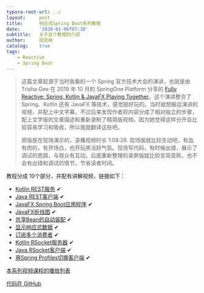 ```yaml
---
typora-root-url: ../
layout:     post
title:      响应式Spring Boot系列教程
date:       '2020-01-06T07:38'
subtitle:   关于这个教程的介绍
author:     招文桃
catalog:    true
tags:
    - Reactive
    - Spring Boot
---
```




> 这篇文章起源于当时我看的一个 Spring 官方技术大会的演讲，也就是由 Trisha Gee 在 2019 年 10 月的 SpringOne Platform 分享的 [Fully Reactive: Spring, Kotlin & JavaFX Playing Together](https://youtu.be/Lse51SpfKHo)。这个演讲整合了 Spring、Kotlin 还有 JavaFX 等技术，感觉挺好玩的。当时就想搬运演讲的视频，并配上中文字幕。不过后来发现作者将内容分成了相对独立的步骤，配上文字版的文章描述和重新录制了精简版视频。因为她觉得这样分开会比较容易学习和吸收，所以我就翻译这些吧。
>
> 原版是在现场演示的，录播视频时长 1:08:28. 现场版就比较生动吧，有血有肉的，有开场白，也开玩笑活跃气氛。现场写代码，有时候出错，展示了调试的思路，与观众有互动。后面重新整理的录屏版就比较言简意赅，也不会有出错和调试的情节，节省读者时间。



教程分成 10个部分，并配有讲解视频，链接如下：

- [Kotlin REST服务](https://www.bilibili.com/video/av80335114) ✔ <!--more-->
- [Java REST客户端](https://www.bilibili.com/video/av81233693) ✔
- [JavaFX Spring Boot应用程序](https://www.bilibili.com/video/av82672621) ✔
- [JavaFX折线图](https://www.bilibili.com/video/av82699140) ✔
- [共享Bean的自动装配](https://www.bilibili.com/video/av82716219) ✔
- [显示响应式数据](https://www.bilibili.com/video/av82719124) ✔
- [订阅多个消费者](https://www.bilibili.com/video/av82741617) ✔
- [Kotlin RSocket服务器](https://www.bilibili.com/video/av82749016) ✔
- [Java RSocket客户端](https://www.bilibili.com/video/av82756397) ✔
- [用Spring Profiles切换客户端](https://www.bilibili.com/video/av82762131) ✔



[本系列视频课程的播放列表](https://www.bilibili.com/medialist/detail/ml796846209)

[代码在 GitHub](https://github.com/zwt-io/rsb)


